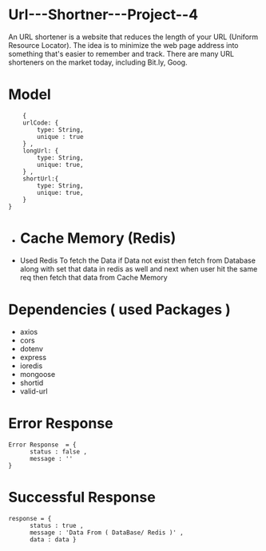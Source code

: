 # Url---Shortner---Project--4
An URL shortener is a website that reduces the length of your URL (Uniform Resource Locator). The idea is to minimize the web page address into something that's easier to remember and track. There are many URL shorteners on the market today, including Bit.ly, Goog.

# Model 

```Schema = 
    {
    urlCode: {
        type: String, 
        unique : true
    } ,
    longUrl: {
        type: String,
        unique: true, 
    } ,
    shortUrl:{
        type: String, 
        unique: true, 
    }
}
```
- # Cache Memory (Redis)
* Used Redis To fetch the Data if Data not exist then fetch from Database along with set that data in redis as well and next when user hit the same req then fetch that data from Cache Memory 

#  Dependencies ( used Packages )
- axios
- cors
- dotenv
- express
- ioredis
- mongoose
- shortid
- valid-url


# Error Response 

```
Error Response  = {
      status : false , 
      message : '' 
}
```

# Successful Response 

```
response = {
      status : true , 
      message : 'Data From ( DataBase/ Redis )' , 
      data : data }
```

